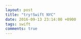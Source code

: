 ```yaml
---
layout: post
title: "try!Swift NYC"
date: 2016-09-13 23:14:00 +0900
tags: swift
comments: true
---
```

